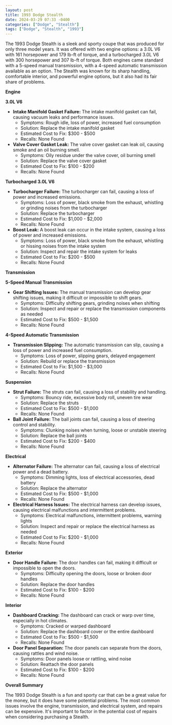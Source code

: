 ```yaml
---
layout: post
title: 1993 Dodge Stealth
date: 2024-03-29 07:33 -0400
categories: ["Dodge", "Stealth"]
tags: ["Dodge", "Stealth", "1993"]
---
```

The 1993 Dodge Stealth is a sleek and sporty coupe that was produced for only three model years. It was offered with two engine options: a 3.0L V6 with 161 horsepower and 179 lb-ft of torque, and a turbocharged 3.0L V6 with 300 horsepower and 307 lb-ft of torque. Both engines came standard with a 5-speed manual transmission, with a 4-speed automatic transmission available as an option. The Stealth was known for its sharp handling, comfortable interior, and powerful engine options, but it also had its fair share of problems.

**Engine**

**3.0L V6**

- **Intake Manifold Gasket Failure:** The intake manifold gasket can fail, causing vacuum leaks and performance issues.
  - Symptoms: Rough idle, loss of power, increased fuel consumption
  - Solution: Replace the intake manifold gasket
  - Estimated Cost to Fix: $300 - $500
  - Recalls: None Found
- **Valve Cover Gasket Leak:** The valve cover gasket can leak oil, causing smoke and an oil burning smell.
  - Symptoms: Oily residue under the valve cover, oil burning smell
  - Solution: Replace the valve cover gasket
  - Estimated Cost to Fix: $100 - $200
  - Recalls: None Found

**Turbocharged 3.0L V6**

- **Turbocharger Failure:** The turbocharger can fail, causing a loss of power and increased emissions.
  - Symptoms: Loss of power, black smoke from the exhaust, whistling or grinding noises from the turbocharger
  - Solution: Replace the turbocharger
  - Estimated Cost to Fix: $1,000 - $2,000
  - Recalls: None Found
- **Boost Leak:** A boost leak can occur in the intake system, causing a loss of power and increased emissions.
  - Symptoms: Loss of power, black smoke from the exhaust, whistling or hissing noises from the intake system
  - Solution: Inspect and repair the intake system for leaks
  - Estimated Cost to Fix: $200 - $500
  - Recalls: None Found

**Transmission**

**5-Speed Manual Transmission**

- **Gear Shifting Issues:** The manual transmission can develop gear shifting issues, making it difficult or impossible to shift gears.
  - Symptoms: Difficulty shifting gears, grinding noises when shifting
  - Solution: Inspect and repair or replace the transmission components as needed
  - Estimated Cost to Fix: $500 - $1,500
  - Recalls: None Found

**4-Speed Automatic Transmission**

- **Transmission Slipping:** The automatic transmission can slip, causing a loss of power and increased fuel consumption.
  - Symptoms: Loss of power, slipping gears, delayed engagement
  - Solution: Rebuild or replace the transmission
  - Estimated Cost to Fix: $1,500 - $3,000
  - Recalls: None Found

**Suspension**

- **Strut Failure:** The struts can fail, causing a loss of stability and handling.
  - Symptoms: Bouncy ride, excessive body roll, uneven tire wear
  - Solution: Replace the struts
  - Estimated Cost to Fix: $500 - $1,000
  - Recalls: None Found
- **Ball Joint Failure:** The ball joints can fail, causing a loss of steering control and stability.
  - Symptoms: Clunking noises when turning, loose or unstable steering
  - Solution: Replace the ball joints
  - Estimated Cost to Fix: $200 - $400
  - Recalls: None Found

**Electrical**

- **Alternator Failure:** The alternator can fail, causing a loss of electrical power and a dead battery.
  - Symptoms: Dimming lights, loss of electrical accessories, dead battery
  - Solution: Replace the alternator
  - Estimated Cost to Fix: $500 - $1,000
  - Recalls: None Found
- **Electrical Harness Issues:** The electrical harness can develop issues, causing electrical malfunctions and intermittent problems.
  - Symptoms: Electrical malfunctions, intermittent problems, warning lights
  - Solution: Inspect and repair or replace the electrical harness as needed
  - Estimated Cost to Fix: $200 - $1,000
  - Recalls: None Found

**Exterior**

- **Door Handle Failure:** The door handles can fail, making it difficult or impossible to open the doors.
  - Symptoms: Difficulty opening the doors, loose or broken door handles
  - Solution: Replace the door handles
  - Estimated Cost to Fix: $100 - $200
  - Recalls: None Found

**Interior**

- **Dashboard Cracking:** The dashboard can crack or warp over time, especially in hot climates.
  - Symptoms: Cracked or warped dashboard
  - Solution: Replace the dashboard cover or the entire dashboard
  - Estimated Cost to Fix: $500 - $1,500
  - Recalls: None Found
- **Door Panel Separation:** The door panels can separate from the doors, causing rattles and wind noise.
  - Symptoms: Door panels loose or rattling, wind noise
  - Solution: Reattach the door panels
  - Estimated Cost to Fix: $100 - $200
  - Recalls: None Found

**Overall Summary**

The 1993 Dodge Stealth is a fun and sporty car that can be a great value for the money, but it does have some potential problems. The most common issues involve the engine, transmission, and electrical system, and repairs can be expensive. It's important to factor in the potential cost of repairs when considering purchasing a Stealth.
